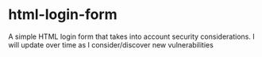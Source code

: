 # html-login-form
A simple HTML login form that takes into account security considerations. I will update over time as I consider/discover new vulnerabilities
